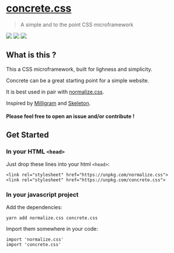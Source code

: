 # [concrete.css](https://concrete.style)

> A simple and to the point CSS microframework

[![](https://img.shields.io/npm/v/concrete.css.svg)](https://www.npmjs.com/package/concrete.css)
[![](https://img.shields.io/bundlephobia/minzip/concrete.css.svg)](https://bundlephobia.com/result?p=concrete.css)
[![](https://img.shields.io/npm/dw/concrete.css.svg)](https://www.npmjs.com/package/concrete.css)

## What is this ?

This a CSS microframework, built for lighness and simplicity.
 
Concrete can be a great starting point for a simple website.
 
It is best used in pair with [normalize.css](https://necolas.github.io/normalize.css/).

Inspired by [Milligram](https://milligram.io/) and [Skeleton](http://getskeleton.com/).

#### Please feel free to open an issue and/or contribute !

## Get Started

### In your HTML `<head>`
Just drop these lines into your html `<head>`:
```
<link rel="stylesheet" href="https://unpkg.com/normalize.css">
<link rel="stylesheet" href="https://unpkg.com/concrete.css">
```

### In your javascript project
Add the dependencies:
```
yarn add normalize.css concrete.css
```
Import them somewhere in your code:
```
import 'normalize.css'
import 'concrete.css'
```
